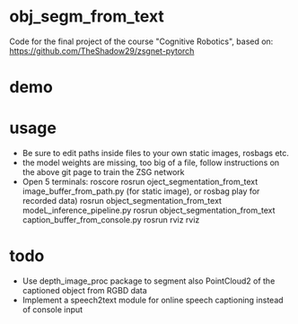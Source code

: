 # obj_segm_from_text
Code for the final project of the course "Cognitive Robotics", based on: https://github.com/TheShadow29/zsgnet-pytorch

# demo


# usage
- Be sure to edit paths inside files to your own static images, rosbags etc.
- the model weights are missing, too big of a file, follow instructions on the above git page to train the ZSG network
- Open 5 terminals:
  roscore
  rosrun oject_segmentation_from_text image_buffer_from_path.py (for static image), or rosbag play for recorded data)
  rosrun object_segmentation_from_text modeL_inference_pipeline.py
  rosrun object_segmentation_from_text caption_buffer_from_console.py
  rosrun rviz rviz 


# todo
- Use depth_image_proc package to segment also PointCloud2 of the captioned object from RGBD data
- Implement a speech2text module for online speech captioning instead of console input
